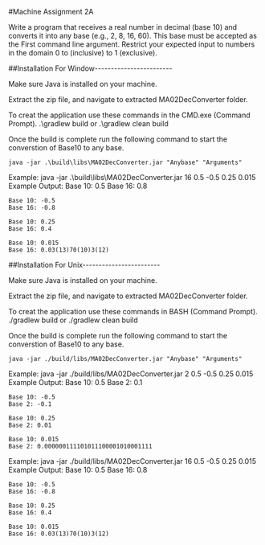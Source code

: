 #Machine Assignment 2A

Write a program that receives a real number in decimal (base 10) and converts it into any base (e.g., 2, 8, 16, 60). 
This base must be accepted as the First command line argument. Restrict your expected input to numbers in the domain 0 to (inclusive) to 1 (exclusive).


##Installation For Window------------------------

Make sure Java is installed on your machine.

Extract the zip file, and navigate to extracted MA02DecConverter folder. 

To creat the application use these commands in the CMD.exe (Command Prompt).
	.\gradlew build 
or 
	.\gradlew clean build 


Once the build is complete run the following command to start the converstion of Base10 to any base.

	java -jar .\build\libs\MA02DecConverter.jar "Anybase" "Arguments"

Example: java -jar .\build\libs\MA02DecConverter.jar 16 0.5 -0.5 0.25 0.015
Example Output:
	Base 10: 0.5
	Base 16: 0.8

	Base 10: -0.5
	Base 16: -0.8

	Base 10: 0.25
	Base 16: 0.4

	Base 10: 0.015
	Base 16: 0.03(13)70(10)3(12)



##Installation For Unix------------------------

Make sure Java is installed on your machine.

Extract the zip file, and navigate to extracted MA02DecConverter folder. 

To creat the application use these commands in BASH (Command Prompt).
	./gradlew build 
or 
	./gradlew clean build 


Once the build is complete run the following command to start the converstion of Base10 to any base.

	java -jar ./build/libs/MA02DecConverter.jar "Anybase" "Arguments"


Example: java -jar ./build/libs/MA02DecConverter.jar 2 0.5 -0.5 0.25 0.015
Example Output:
	Base 10: 0.5
	Base 2: 0.1

	Base 10: -0.5
	Base 2: -0.1

	Base 10: 0.25
	Base 2: 0.01

	Base 10: 0.015
	Base 2: 0.000000111101011100001010001111


Example: java -jar ./build/libs/MA02DecConverter.jar 16 0.5 -0.5 0.25 0.015
Example Output:
	Base 10: 0.5
	Base 16: 0.8

	Base 10: -0.5
	Base 16: -0.8

	Base 10: 0.25
	Base 16: 0.4

	Base 10: 0.015
	Base 16: 0.03(13)70(10)3(12)


